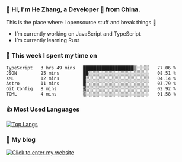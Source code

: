### 👋 Hi, I'm He Zhang, a Developer 🚀 from China.

This is the place where I opensource stuff and break things :rofl:

- I’m currently working on JavaScript and TypeScript
- I’m currently learning Rust

### 💪 This week I spent my time on 
<!--START_SECTION:waka-->

```text
TypeScript   3 hrs 49 mins   ███████████████████▒░░░░░   77.06 %
JSON         25 mins         ██░░░░░░░░░░░░░░░░░░░░░░░   08.51 %
XML          12 mins         █░░░░░░░░░░░░░░░░░░░░░░░░   04.14 %
Astro        11 mins         █░░░░░░░░░░░░░░░░░░░░░░░░   03.79 %
Git Config   8 mins          ▓░░░░░░░░░░░░░░░░░░░░░░░░   02.92 %
TOML         4 mins          ▒░░░░░░░░░░░░░░░░░░░░░░░░   01.58 %
```

<!--END_SECTION:waka-->

### 👍 Most Used Languages
[![Top Langs](https://github-readme-stats.vercel.app/api/top-langs/?username=zhanghecool&layout=compact)](https://zhanghe.cool)

### 🌈 My blog 
[![Click to enter my website](https://cdn.jsdelivr.net/gh/zhanghecool/assets/images/gif/zhanghecools.gif)](https://zhanghe.cool)
